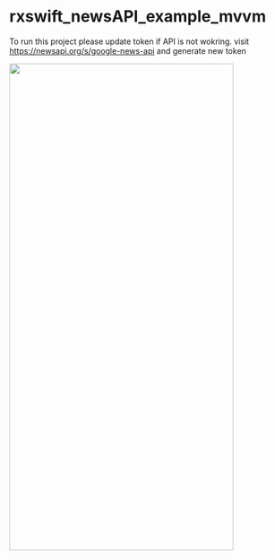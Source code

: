 # rxswift_newsAPI_example_mvvm

To run this project please update token if API is not wokring. 
visit https://newsapi.org/s/google-news-api and generate new token 

<img src="https://github.com/pradeepkas/rxswift_newsAPI_example_mvvm/assets/17314355/ec59d4f8-21a8-411c-93b5-442b51c86192" width="400" height="868">
